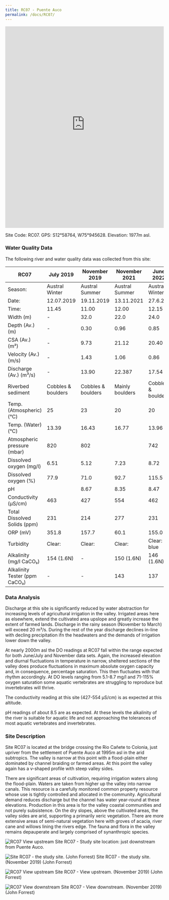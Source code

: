 ```yaml
---
title: RC07 - Puente Auco
permalink: /docs/RC07/
---
```


<iframe width="100%" height="640" allowfullscreen style="border-style:none;" src="https://cavep-undc-hosting.netlify.com/sites/RC07/app-files/"></iframe>

Site Code: RC07.  GPS: S12°58764, W75°945628. Elevation:
1977m asl.


### Water Quality Data

The following river and water quality data was collected from this site:

|     RC07                             |     July 2019             |     November 2019         |     November 2021      |     June 2022             |
|--------------------------------------|---------------------------|---------------------------|------------------------|---------------------------|
|     Season:                          |     Austral Winter        |     Austral Summer        |     Austral Summer     |     Austral Winter        |
|     Date:                            |     12.07.2019            |     19.11.2019            |     13.11.2021         |     27.6.22               |
|     Time:                            |     11.45                 |     11.00                 |     12.00              |     12.15                 |
|     Width (m)                        |     -                     |     32.0                  |     22.0               |     24.0                  |
|     Depth (Av.) (m)                  |     -                     |     0.30                  |     0.96               |     0.85                  |
|     CSA (Av.) (m²)                   |     -                     |     9.73                  |     21.12              |     20.40                 |
|     Velocity (Av.) (m/s)             |     -                     |     1.43                  |     1.06               |     0.86                  |
|     Discharge (Av.) (m³/s)           |     -                     |     13.90                 |     22.387             |     17.54                 |
|     Riverbed sediment                |     Cobbles & boulders    |     Cobbles & boulders    |     Mainly boulders    |     Cobbles & boulders    |
|     Temp. (Atmospheric) (°C)         |     25                    |     23                    |     20                 |     20                    |
|     Temp. (Water) (°C)               |     13.39                 |     16.43                 |     16.77              |     13.96                 |
|     Atmospheric pressure (mbar)      |     820                   |     802                   |                        |     742                   |
|     Dissolved oxygen (mg/l)          |     6.51                  |     5.12                  |     7.23               |     8.72                  |
|     Dissolved oxygen (%)             |     77.9                  |     71.0                  |     92.7               |     115.5                 |
|     pH                               |                           |     8.67                  |     8.35               |     8.47                  |
|     Conductivity (µS/cm)             |     463                   |     427                   |     554                |     462                   |
|     Total Dissolved Solids (ppm)     |     231                   |     214                   |     277                |     231                   |
|     ORP (mV)                         |     351.8                 |     157.7                 |     60.1               |     155.0                 |
|     Turbidity                        |     Clear:                |     Clear:                |     Clear:             |     Clear: blue           |
|     Alkalinity (mg/l CaCO₃)          |     154 (1.6N)            |     -                     |     150 (1.6N)         |     146 (1.6N)            |
|     Alkalinity Tester (ppm CaCO₃)    |     -                     |     -                     |     143                |     137                   |


### Data Analysis
Discharge at this site is significantly reduced by water abstraction for increasing levels of agricultural irrigation in the valley. Irrigated areas here as elsewhere, extend the cultivated area upslope and greatly increase the extent of farmed lands. Discharge in the rainy season (November to March) will exceed 20 m³/s. During the rest of the year discharge declines in-line with decling precipitation ifn the headwaters and the demands of irrigation lower down the valley.

At nearly 2000m asl the DO readings at RC07 fall within the range expected for both June/July and November data sets. Again, the increased elevation and diurnal fluctuations in temperature in narrow, sheltered sections of the valley does produce fluctuations in maximum absolute oxygen capacity and, in consequence, percentage saturation. This then fluctuates with that rhythm accordingly. At DO levels ranging from 5.1-8.7 mg/l and 71-115% oxygen saturation some aquatic vertebrates are struggling to reproduce but invertebrates will thrive. 

The conductivity reading at this site (427-554 µS/cm) is as expected at this altitude. 

pH readings of about 8.5 are as expected. At these levels the alkalinity of the river is suitable for aquatic life and not approaching the tolerances of most aquatic vertebrates and invertebrates.

  
### Site Description
Site RC07 is located at the bridge crossing the Rio Cañete to Colonia, just upriver from the settlement of Puente Auco at 1995m asl in the arid subtropics. The valley is narrow at this point with a flood-plain either dominated by channel braiding or farmed areas. At this point the valley again has a v-shaped profile with steep valley sides.

There are significant areas of cultivation, requiring irrigation waters along the flood-plain. Waters are taken from higher up the valley into narrow canals. This resource is a carefully monitored common property resource whose use is tightly controlled and allocated in the community. Agricultural demand reduces discharge but the channel has water year-round at these elevations. Production in this area is for the valley coastal communities and not purely subsistence. On the dry slopes, above the cultivated areas, the valley sides are arid, supporting a primarily xeric vegetation. There are more extensive areas of semi-natural vegetation here with groves of acacia, river cane and willows lining the rivers edge. The fauna and flora in the valley remains depauperate and largely comprised of synanthropic species.


![RC07 View upstream](/assets/SiteDescriptions/RC07/RC07PuenteAuco.jpg)
Site RC07 - Study site location: just downstream from Puente Auco.


![Site RC07 - the study site. (John Forrest)](/assets/SiteDescriptions/RC07/RC07Studysite.JPG)
Site RC07 - the study site.  (November 2019) (John Forrest)


![RC07 View upstream](/assets/SiteDescriptions/RC07/RC07Viewupstream.JPG)
Site RC07 - View upstream.  (November 2019) (John Forrest)


![RC07 View downstream](/assets/SiteDescriptions/RC07/RC07Viewdownstream.JPG)
Site RC07 - View downstream.  (November 2019) (John Forrest)

